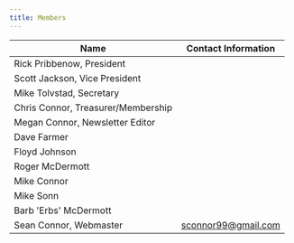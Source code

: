 ```yaml
---
title: Members
---
```




| Name                               | Contact Information     |
|------------------------------------|-------------------------|
| Rick Pribbenow, President          |                         |
| Scott Jackson, Vice President      |                         |
| Mike Tolvstad, Secretary           |                         |
| Chris Connor, Treasurer/Membership |                         |
| Megan Connor, Newsletter Editor    |                         |
| Dave Farmer                        |                         |
| Floyd Johnson                      |                         |
| Roger McDermott                    |                         |
| Mike Connor                        |                         |
| Mike Sonn                          |                         |
| Barb 'Erbs' McDermott              |                         |
| Sean Connor, Webmaster             | sconnor99@gmail.com     |
